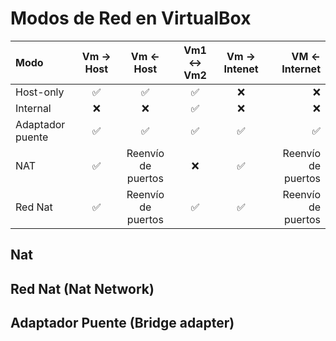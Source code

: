 # Modos de Red en VirtualBox

| Modo             | Vm -> Host         | Vm <- Host         | Vm1 <-> Vm2        | Vm -> Intenet      | VM <- Internet      |
| :--------------- | :----------------: | :----------------: | :----------------: | :----------------: | ------------------: |
| Host-only        | :white_check_mark: | :white_check_mark: | :white_check_mark: | :x:                | :x:                 |
| Internal         | :x:                | :x:                | :white_check_mark: | :x:                | :x:                 |
| Adaptador puente | :white_check_mark: | :white_check_mark: | :white_check_mark: | :white_check_mark: | :white_check_mark:  |
| NAT              | :white_check_mark: | Reenvío de puertos | :x:                | :white_check_mark: | Reenvío de puertos  |
| Red Nat          | :white_check_mark: | Reenvío de puertos | :white_check_mark: | :white_check_mark: | Reenvío de puertos  |

## Nat


## Red Nat (Nat Network)



## Adaptador Puente (Bridge adapter)